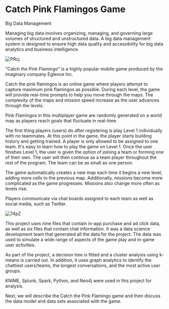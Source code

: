 # Catch Pink Flamingos Game

Big Data Management

Managing big data involves organizing, managing, and governing large volumes of structured and unstructured data. A big data management system is designed to ensure high data quality and accessibility for big data analytics and business intelligence.


![PRcj](https://user-images.githubusercontent.com/103935236/169433553-600a290a-8d49-4196-8f41-3b360a41fb8f.gif)


"Catch the Pink Flamingo" is a highly popular mobile game produced by the imaginary company Eglence Inc.

Catch the pink flamingos is an online game where players attempt to capture maximum pink flamingos as possible. During each level, the game will provide real-time prompts to help you move through the maps. The complexity of the maps and mission speed increase as the user advances through the levels.

Pink Flamingos in this multiplayer game are randomly generated on a world map as players reach goals that fluctuate in real-time.

The first thing players (users) do after registering is play Level 1 individually with no teammates. At this point in the game, the player starts building history and getting trained. A player is only allowed to be assigned to one team. It's easy to learn how to play the game on Level 1. Once the user finishes Level 1, the user is given the option of joining a team or forming one of their own. The user will then continue as a team player throughout the rest of the program. The team can be as small as one person.

The game automatically creates a new map each time it begins a new level, adding more cells to the previous map. Additionally, missions become more complicated as the game progresses. Missions also change more often as levels rise.

Players communicate via chat boards assigned to each team as well as social media, such as Twitter.


![74pZ](https://user-images.githubusercontent.com/103935236/169433889-42b2b198-da80-423c-854d-dc73d437bd89.gif)

This project uses nine files that contain in-app purchase and ad click data, as well as six files that contain chat information. It was a data science development team that generated all the data for the project. The data was used to simulate a wide range of aspects of the game play and in-game user activities.

As part of the project, a decision tree is fitted and a cluster analysis using k-means is carried out. In addition, it uses graph analytics to identify the chattiest users/teams, the longest conversations, and the most active user groups.

KNIME, Splunk, Spark, Python, and Neo4j were used in this project for analysis.

Next, we will describe the Catch the Pink Flamingo game and then discuss the data model and data sets associated with the game.

